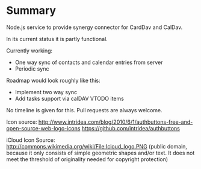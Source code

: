 Summary
=======

Node.js service to provide synergy connector for CardDav and CalDav.

In its current status it is partly functional.

Currently working:
* One way sync of contacts and calendar entries from server
* Periodic sync

Roadmap would look roughly like this:
* Implement two way sync
* Add tasks support via calDAV VTODO items

No timeline is given for this. Pull requests are always welcome.




Icon source:
http://www.intridea.com/blog/2010/6/1/authbuttons-free-and-open-source-web-logo-icons
https://github.com/intridea/authbuttons

iCloud Icon Source:
http://commons.wikimedia.org/wiki/File:Icloud_logo.PNG (public domain, because it only consists of simple geometric shapes and/or text. It does not meet the threshold of originality needed for copyright protection)

